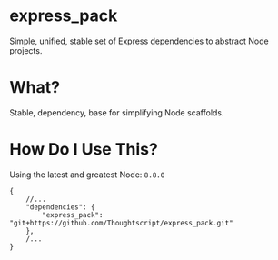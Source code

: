 # express_pack

Simple, unified, stable set of Express dependencies to abstract Node projects.

# What?

Stable, dependency, base for simplifying Node scaffolds.

# How Do I Use This?

Using the latest and greatest Node: `8.8.0`

```
{
	//...
	"dependencies": {
		"express_pack": "git+https://github.com/Thoughtscript/express_pack.git"
	},
	/...
}
